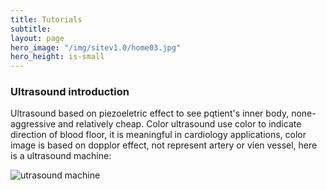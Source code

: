 ```yaml
---
title: Tutorials
subtitle: 
layout: page
hero_image: "/img/sitev1.0/home03.jpg"
hero_height: is-small
---
```


### Ultrasound introduction

Ultrasound based on piezoeletric effect to see pqtient's inner body, none-aggressive and relatively cheap. Color ultrasound use color to indicate direction of blood floor, it is meaningful in cardiology applications, color image is based on dopplor effect, not represent artery or vien vessel, here is a ultrasound machine:

![utrasound machine](/img/system/ultraasound.jpeg)
